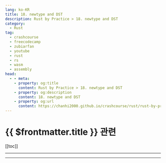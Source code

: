 ```yaml
---
lang: ko-KR
title: 18. newtype and DST
description: Rust by Practice > 18. newtype and DST
category: 
  - Rust
tag: 
  - crashcourse
  - freecodecamp
  - zubiarfan
  - youtube
  - rust
  - rs
  - wasm
  - assembly
head:
  - - meta:
    - property: og:title
      content: Rust by Practice > 18. newtype and DST
    - property: og:description
      content: 18. newtype and DST
    - property: og:url
      content: https://chanhi2000.github.io/crashcourse/rust/rust-by-practice/18.html
---
```


# {{ $frontmatter.title }} 관련

[[toc]]

---

---

<TagLinks />